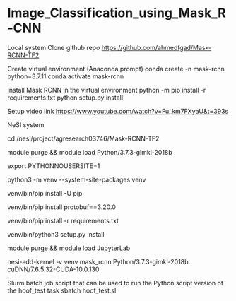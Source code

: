 # Image_Classification_using_Mask_R-CNN
Local system
Clone github repo https://github.com/ahmedfgad/Mask-RCNN-TF2

Create virtual environment (Anaconda prompt)
conda create -n mask-rcnn python=3.7.11
conda activate mask-rcnn

Install Mask RCNN in the virtual environment
python -m pip install -r requirements.txt
python setup.py install

Setup video link https://www.youtube.com/watch?v=Fu_km7FXyaU&t=393s

NeSI system

cd /nesi/project/agresearch03746/Mask-RCNN-TF2

module purge && module load Python/3.7.3-gimkl-2018b

export PYTHONNOUSERSITE=1

python3 -m venv --system-site-packages venv

venv/bin/pip install -U pip

venv/bin/pip install protobuf==3.20.0

venv/bin/pip install -r requirements.txt

venv/bin/python3 setup.py install

module purge && module load JupyterLab

nesi-add-kernel -v venv mask_rcnn Python/3.7.3-gimkl-2018b cuDNN/7.6.5.32-CUDA-10.0.130

Slurm batch job script that can be used to run the Python script version of the hoof_test task
	sbatch hoof_test.sl

